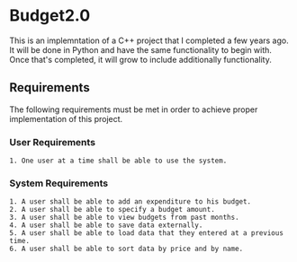 # Budget2.0

This is an implemntation of a C++ project that I completed a few years ago. 
It will be done in Python and have the same functionality to begin with. Once that's completed, it will grow to include additionally functionality.

## Requirements

The following requirements must be met in order to achieve proper implementation of this project.

### User Requirements

    1. One user at a time shall be able to use the system.

### System Requirements

    1. A user shall be able to add an expenditure to his budget.
    2. A user shall be able to specify a budget amount.
    3. A user shall be able to view budgets from past months.
    4. A user shall be able to save data externally.
    5. A user shall be able to load data that they entered at a previous time.
    6. A user shall be able to sort data by price and by name.